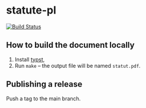 # statute-pl
[![Build Status](https://github.com/riichi/statute-pl/workflows/Build%20PDF/badge.svg)](https://github.com/riichi/statute-pl/actions/workflows/build.yml)

## How to build the document locally

1. Install [typst](https://typst.app/),
2. Run `make` – the output file will be named `statut.pdf`.

## Publishing a release

Push a tag to the main branch.
